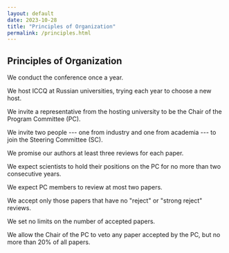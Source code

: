 ```yaml
---
layout: default
date: 2023-10-28
title: "Principles of Organization"
permalink: /principles.html
---
```


## Principles of Organization

We conduct the conference once a year.

We host ICCQ at Russian universities, trying each year to choose a new host.

We invite a representative from the hosting university to be the Chair of the Program Committee (PC).

We invite two people --- one from industry and one from academia --- to join the Steering Committee (SC).

We promise our authors at least three reviews for each paper.

We expect scientists to hold their positions on the PC for no more than two consecutive years.

We expect PC members to review at most two papers.

We accept only those papers that have no "reject" or "strong reject" reviews.

We set no limits on the number of accepted papers.

We allow the Chair of the PC to veto any paper accepted by the PC, but no more than 20% of all papers.
